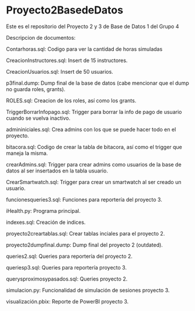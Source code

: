 # Proyecto2BasedeDatos
Este es el repositorio del Proyecto 2 y 3 de Base de Datos 1 del Grupo 4


Descripcion de documentos:

Contarhoras.sql: Codigo para ver la cantidad de horas simuladas

CreacionInstructores.sql: Insert de 15 instructores.

CreacionUsuarios.sql: Insert de 50 usuarios.

p3final.dump: Dump final de la base de datos (cabe mencionar que el dump no guarda roles, grants).

ROLES.sql: Creacion de los roles, así como los grants.

TriggerBorrarInfopago.sql: Trigger para borrar la info de pago de usuario cuando se vuelva inactivo.

admininiciales.sql: Crea admins con los que se puede hacer todo en el proyecto.

bitacora.sql: Codigo de crear la tabla de bitacora, así como el trigger que maneja la misma.

crearAdmins.sql: Trigger para crear admins como usuarios de la base de datos al ser insertados en la tabla usuario.

CrearSmartwatch.sql: Trigger para crear un smartwatch al ser creado un usuario.

funcionesqueries3.sql: Funciones para reportería del proyecto 3.

iHealth.py: Programa principal.

indexes.sql: Creación de indices.

proyecto2creartablas.sql: Crear tablas inciales para el proyecto 2.

proyecto2dumpfinal.dump: Dump final del proyecto 2 (outdated).

queries2.sql: Queries para reportería del proyecto 2.

queriesp3.sql: Queries para reportería proyecto 3.

querysproximosypasados.sql: Queries proyecto 2.

simulacion.py: Funcionalidad de simulación de sesiones proyecto 3.

visualización.pbix: Reporte de PowerBI proyecto 3.
